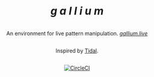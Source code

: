 <h1 align="center"><i>g a l l i u m</i></h1>

![](data:image/gif;base64,R0lGODlhAQABAAAAACH5BAEKAAEALAAAAAABAAEAAAICTAEAOw==)

<p align="center">An environment for live pattern manipulation. <i><a href="http://gallium.live">gallium.live</a></i></p>


![](data:image/gif;base64,R0lGODlhAQABAAAAACH5BAEKAAEALAAAAAABAAEAAAICTAEAOw==)


<p align="center">
  Inspired by <a href="https://tidalcycles.org/">Tidal</a>.
</p>

![](data:image/gif;base64,R0lGODlhAQABAAAAACH5BAEKAAEALAAAAAABAAEAAAICTAEAOw==)

<p align="center">
<a href="https://circleci.com/gh/sleexyz/gallium">
  <img alt="CircleCI" src="https://circleci.com/gh/sleexyz/gallium.svg?style=svg"></img>
</a>
</p>
